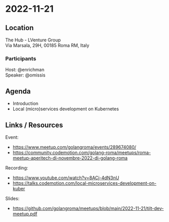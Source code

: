 # 2022-11-21

## Location

The Hub - LVenture Group  
Via Marsala, 29H, 00185 Roma RM, Italy

### Participants

Host: @enrichman  
Speaker: @omissis


## Agenda
- Introduction
- Local (micro)services development on Kubernetes

## Links / Resources

Event:
- https://www.meetup.com/golangroma/events/289674080/
- https://community.codemotion.com/golang-roma/meetups/roma-meetup-aperitech-di-novembre-2022-di-golang-roma

Recording:
- https://www.youtube.com/watch?v=8ACj-4dN3nU
- https://talks.codemotion.com/local-microservices-development-on-kuber

Slides:
- https://github.com/golangroma/meetups/blob/main/2022-11-21/tilt-dev-meetup.pdf
